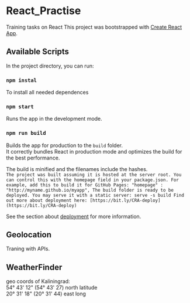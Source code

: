 # React_Practise
Training tasks on React
This project was bootstrapped with [Create React App](https://github.com/facebook/create-react-app).

## Available Scripts
In the project directory, you can run:

### `npm instal`

To install all needed dependences

### `npm start`

Runs the app in the development mode.<br>

### `npm run build`

Builds the app for production to the `build` folder.<br>
It correctly bundles React in production mode and optimizes the build for the best performance.

The build is minified and the filenames include the hashes.<br>
`The project was built assuming it is hosted at the server root.
You can control this with the homepage field in your package.json.
For example, add this to build it for GitHub Pages:
  "homepage" : "http://myname.github.io/myapp",
The build folder is ready to be deployed.
You may serve it with a static server:
  serve -s build
Find out more about deployment here:
  [https://bit.ly/CRA-deploy](https://bit.ly/CRA-deploy) `


See the section about [deployment](https://facebook.github.io/create-react-app/docs/deployment) for more information.

## Geolocation
Traning with APIs.

## WeatherFinder
geo coords of Kaliningrad:<br>
54° 43' 12" (54° 43' 27) north latitude<br>
20° 31' 18" (20° 31' 44) east long<br>

